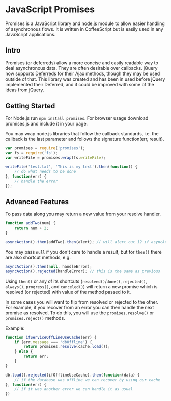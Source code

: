 JavaScript Promises
===================

Promises is a JavaScript library and [node.js](http://nodejs.org/) module to allow easier handling of asynchronous flows. It is written in CoffeeScript but is easily used in any JavaScript applications.

Intro
-----
Promises (or deferreds) allow a more concise and easily readable way to deal asynchronous data. They are often desirable over callbacks. jQuery now supports [Deferreds](http://api.jquery.com/category/deferred-object/) for their Ajax methods, though they may be used outside of that. This library was created and has been in used before jQuery implemented their Deferred, and it could be improved with some of the ideas from jQuery.


Getting Started
---------------

For Node.js run `npm install promises`. For browser usage download promises.js and include it in your page.

You may wrap node.js libraries that follow the callback standards, i.e. the callback is the last parameter and follows the signature function(err, result).

```js
var promises = require('promises');
var fs = require('fs');
var writeFile = promises.wrap(fs.writeFile);

writeFile('test.txt', 'This is my text').then(function() {
    // do what needs to be done
}, function(err) {
    // handle the error
});
```




Advanced Features
-----------------

To pass data along you may return a new value from your resolve handler.

```js
function addTwo(num) {
    return num + 2;
}

asyncAction().then(addTwo).then(alert); // will alert out 12 if asyncAction gives us 10
```

You may pass `null` if you don't care to handle a result, but for `then()` there are also shortcut methods, e.g.
```js
asyncAction().then(null, handleError);
asyncAction().rejected(handleError); // this is the same as previous
```

Using `then()` or any of its shortcuts (`resolved()`/`done()`, `rejected()`, `always()`, `progress()`, and `canceled()`)
will return a new promise which is resolved (or rejected) with value of the method passed to it.

In some cases you will want to flip from resolved or rejected to the other. For example, if you recover from an error
you can then handle the next promise as resolved. To do this, you will use the `promises.resolve()` or
`promises.reject()` methods.

Example:

```js
function ifServiceOffLineUseCache(err) {
    if (err.message === 'dbOffline') {
        return promises.resolve(cache.load());
    } else {
        return err;
    }
}

db.load().rejected(ifOfflineUseCache).then(function(data) {
    // if the database was offline we can recover by using our cache
}, function(err) {
    // if it was another error we can handle it as usual
})
```
